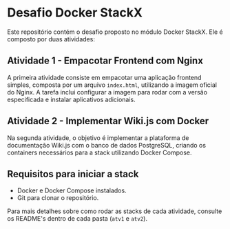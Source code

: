 # Desafio Docker StackX

Este repositório contém o desafio proposto no módulo Docker StackX. Ele é composto por duas atividades:

## Atividade 1 - Empacotar Frontend com Nginx
A primeira atividade consiste em empacotar uma aplicação frontend simples, composta por um arquivo `index.html`, utilizando a imagem oficial do Nginx. A tarefa inclui configurar a imagem para rodar com a versão especificada e instalar aplicativos adicionais.

## Atividade 2 - Implementar Wiki.js com Docker
Na segunda atividade, o objetivo é implementar a plataforma de documentação Wiki.js com o banco de dados PostgreSQL, criando os containers necessários para a stack utilizando Docker Compose.

## Requisitos para iniciar a stack

- Docker e Docker Compose instalados.
- Git para clonar o repositório.

Para mais detalhes sobre como rodar as stacks de cada atividade, consulte os README's dentro de cada pasta (`atv1` e `atv2`).

